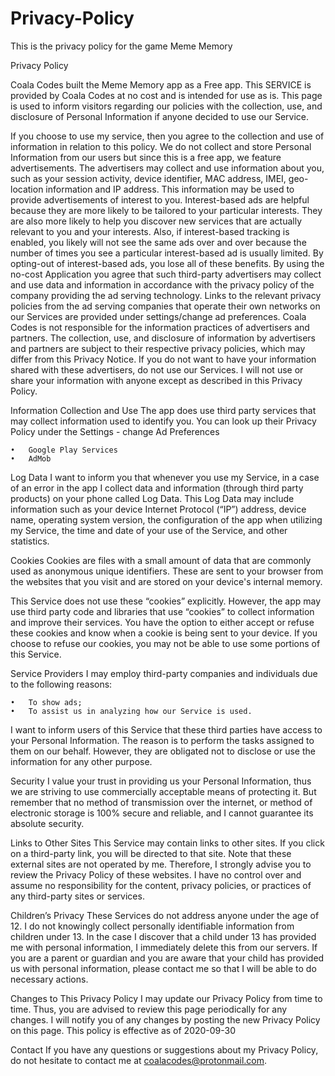 # Privacy-Policy
This is the privacy policy for the game Meme Memory

Privacy Policy

Coala Codes built the Meme Memory app as a Free app. 
This SERVICE is provided by Coala Codes at no cost and is intended for use as is. 
This page is used to inform visitors regarding our policies with the collection, use, and disclosure of Personal Information if anyone decided to use our Service. 

If you choose to use my service, then you agree to the collection and use of information in relation to this policy. We do not collect and store Personal Information from our users but since this is a free app, we feature advertisements. The advertisers may collect and use information about you, such as your session activity, device identifier, MAC address, IMEI, geo-location information and IP address. This information may be used to provide advertisements of interest to you. Interest-based ads are helpful because they are more likely to be tailored to your particular interests. They are also more likely to help you discover new services that are actually relevant to you and your interests. Also, if interest-based tracking is enabled, you likely will not see the same ads over and over because the number of times you see a particular interest-based ad is usually limited. By opting-out of interest-based ads, you lose all of these benefits.
By using the no-cost Application you agree that such third-party advertisers may collect and use data and information in accordance with the privacy policy of the company providing the ad serving technology. Links to the relevant privacy policies from the ad serving companies that operate their own networks on our Services are provided under settings/change ad preferences. Coala Codes is not responsible for the information practices of advertisers and partners. The collection, use, and disclosure of information by advertisers and partners are subject to their respective privacy policies, which may differ from this Privacy Notice. If you do not want to have your information shared with these advertisers, do not use our Services.
I will not use or share your information with anyone except as described in this Privacy Policy. 

Information Collection and Use
The app does use third party services that may collect information used to identify you. 
You can look up their Privacy Policy under the Settings - change Ad Preferences 

	•	Google Play Services
	•	AdMob

Log Data
I want to inform you that whenever you use my Service, in a case of an error in the app I collect data and information (through third party products) on your phone called Log Data. This Log Data may include information such as your device Internet Protocol (“IP”) address, device name, operating system version, the configuration of the app when utilizing my Service, the time and date of your use of the Service, and other statistics. 

Cookies
Cookies are files with a small amount of data that are commonly used as anonymous unique identifiers. These are sent to your browser from the websites that you visit and are stored on your device's internal memory. 

This Service does not use these “cookies” explicitly. However, the app may use third party code and libraries that use “cookies” to collect information and improve their services. You have the option to either accept or refuse these cookies and know when a cookie is being sent to your device. If you choose to refuse our cookies, you may not be able to use some portions of this Service. 

Service Providers
I may employ third-party companies and individuals due to the following reasons: 

	•	To show ads;
	•	To assist us in analyzing how our Service is used.

I want to inform users of this Service that these third parties have access to your Personal Information. The reason is to perform the tasks assigned to them on our behalf. However, they are obligated not to disclose or use the information for any other purpose. 

Security
I value your trust in providing us your Personal Information, thus we are striving to use commercially acceptable means of protecting it. But remember that no method of transmission over the internet, or method of electronic storage is 100% secure and reliable, and I cannot guarantee its absolute security. 


Links to Other Sites
This Service may contain links to other sites. If you click on a third-party link, you will be directed to that site. Note that these external sites are not operated by me. Therefore, I strongly advise you to review the Privacy Policy of these websites. I have no control over and assume no responsibility for the content, privacy policies, or practices of any third-party sites or services. 

Children’s Privacy
These Services do not address anyone under the age of 12. I do not knowingly collect personally identifiable information from children under 13. In the case I discover that a child under 13 has provided me with personal information, I immediately delete this from our servers. If you are a parent or guardian and you are aware that your child has provided us with personal information, please contact me so that I will be able to do necessary actions. 

Changes to This Privacy Policy
I may update our Privacy Policy from time to time. Thus, you are advised to review this page periodically for any changes. I will notify you of any changes by posting the new Privacy Policy on this page. 
This policy is effective as of 2020-09-30

Contact
If you have any questions or suggestions about my Privacy Policy, do not hesitate to contact me at coalacodes@protonmail.com. 
